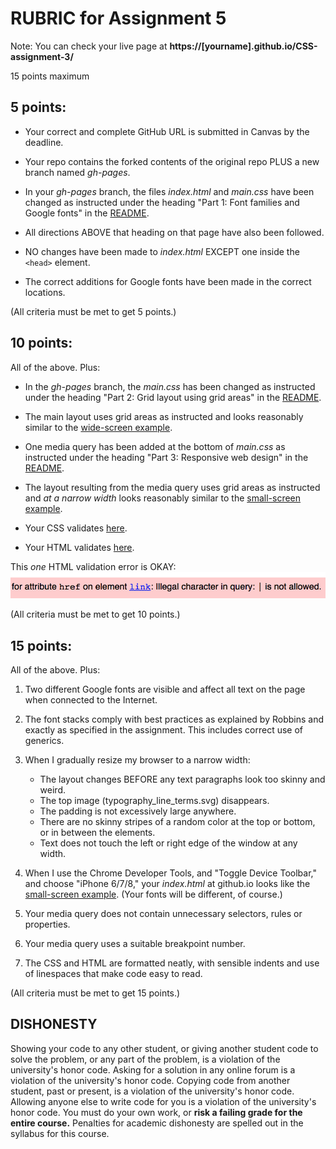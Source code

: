 # RUBRIC for Assignment 5

Note: You can check your live page at **https://[yourname].github.io/CSS-assignment-3/**

15 points maximum

## 5 points:

* Your correct and complete GitHub URL is submitted in Canvas by the deadline.

* Your repo contains the forked contents of the original repo PLUS a new branch named *gh-pages*.

* In your *gh-pages* branch, the files *index.html* and *main.css* have been changed as instructed under the heading "Part 1: Font families and Google fonts" in the [README](README.md).

* All directions ABOVE that heading on that page have also been followed.

* NO changes have been made to *index.html* EXCEPT one inside the `<head>` element.

* The correct additions for Google fonts have been made in the correct locations.

(All criteria must be met to get 5 points.)

## 10 points:

All of the above. Plus:

* In the *gh-pages* branch, the *main.css* has been changed as instructed under the heading "Part 2: Grid layout using grid areas" in the [README](README.md).

* The main layout uses grid areas as instructed and looks reasonably similar to the [wide-screen example](https://raw.githubusercontent.com/macloo/CSS-assignment-3/master/screen_captures/full-size-styled-sm.png).

* One media query has been added at the bottom of *main.css* as instructed under the heading "Part 3: Responsive web design" in the [README](README.md).

* The layout resulting from the media query uses grid areas as instructed and *at a narrow width* looks reasonably similar to the [small-screen example](https://raw.githubusercontent.com/macloo/CSS-assignment-3/master/screen_captures/phone-size-styled-sm.png).

* Your CSS validates [here](https://jigsaw.w3.org/css-validator/).

* Your HTML validates [here](https://validator.w3.org/).

This *one* HTML validation error is OKAY:
<img src="screen_captures/validation_error.png" alt="Validation error for Google fonts">

(All criteria must be met to get 10 points.)

## 15 points:

All of the above. Plus:

1. Two different Google fonts are visible and affect all text on the page when connected to the Internet.

2. The font stacks comply with best practices as explained by Robbins and exactly as specified in the assignment. This includes correct use of generics.

3. When I gradually resize my browser to a narrow width:

    * The layout changes BEFORE any text paragraphs look too skinny and weird.
    * The top image (typography_line_terms.svg) disappears.
    * The padding is not excessively large anywhere.
    * There are no skinny stripes of a random color at the top or bottom, or in between the elements.
    * Text does not touch the left or right edge of the window at any width.

4. When I use the Chrome Developer Tools, and "Toggle Device Toolbar," and choose "iPhone 6/7/8," your *index.html* at github.io looks like the [small-screen example](https://raw.githubusercontent.com/macloo/CSS-assignment-3/master/screen_captures/phone-size-styled-sm.png). (Your fonts will be different, of course.)

5. Your media query does not contain unnecessary selectors, rules or properties.

6. Your media query uses a suitable breakpoint number.

7. The CSS and HTML are formatted neatly, with sensible indents and use of linespaces that make code easy to read.

(All criteria must be met to get 15 points.)

## DISHONESTY

Showing your code to any other student, or giving another student code to solve the problem, or any part of the problem, is a violation of the university's honor code. Asking for a solution in any online forum is a violation of the university's honor code. Copying code from another student, past or present, is a violation of the university's honor code. Allowing anyone else to write code for you is a violation of the university's honor code. You must do your own work, or **risk a failing grade for the entire course.** Penalties for academic dishonesty are spelled out in the syllabus for this course.

